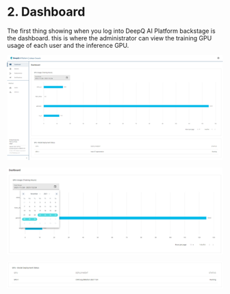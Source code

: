 # 2. Dashboard

The first thing showing when you log into DeepQ AI Platform backstage is the dashboard. this is where the administrator can view the training GPU usage of each user and the inference GPU.

![](.gitbook/assets/adm-2-1.png)

![The administrator can view the GPU usage during a given time interval](.gitbook/assets/adm-2-2.png)

![\<p> At the bottom of the dashboard shows the status of inference GPU and deployments \</p>](.gitbook/assets/adm-2-3.png)
